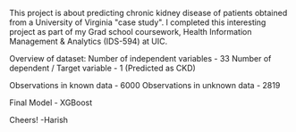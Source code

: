 This project is about predicting chronic kidney disease of patients obtained from a University of Virginia "case study".
I completed this interesting project as part of my Grad school coursework, Health Information Management & Analytics (IDS-594) at UIC.

Overview of dataset:
Number of independent variables - 33
Number of dependent / Target variable - 1 (Predicted as CKD)

Observations in known data - 6000
Observations in unknown data - 2819

Final Model - XGBoost

Cheers!
-Harish
